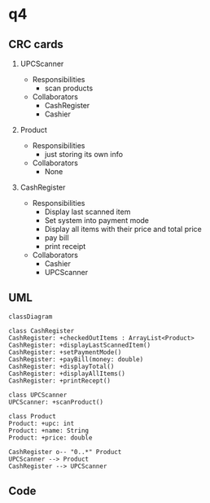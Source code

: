 # q4
## CRC cards
1. UPCScanner
    - Responsibilities
        - scan products
    - Collaborators
        - CashRegister
        - Cashier
        
2. Product
    - Responsibilities
        - just storing its own info 
    - Collaborators
        - None

3. CashRegister
    - Responsibilities
        - Display last scanned item
        - Set system into payment mode
        - Display all items with their price and total price
        - pay bill
        - print receipt
    - Collaborators
        - Cashier
        - UPCScanner
## UML
```mermaid
classDiagram

class CashRegister
CashRegister: +checkedOutItems : ArrayList<Product>
CashRegister: +displayLastScannedItem()
CashRegister: +setPaymentMode()
CashRegister: +payBill(money: double)
CashRegister: +displayTotal()
CashRegister: +displayAllItems()
CashRegister: +printRecept()

class UPCScanner
UPCScanner: +scanProduct()

class Product
Product: +upc: int
Product: +name: String
Product: +price: double

CashRegister o-- "0..*" Product
UPCScanner --> Product
CashRegister --> UPCScanner

```

## Code     